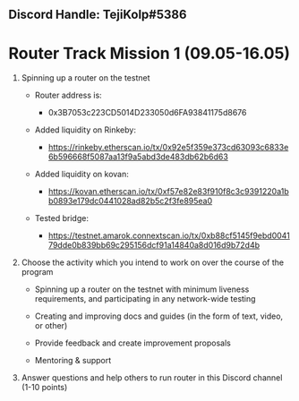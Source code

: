 ## Discord Handle: TejiKolp#5386
# Router Track Mission 1 (09.05-16.05)

1) Spinning up a router on the testnet

    - Router address is: 

        - 0x3B7053c223CD5014D233050d6FA93841175d8676

    - Added liquidity on Rinkeby:   

         - https://rinkeby.etherscan.io/tx/0x92e5f359e373cd63093c6833e6b596668f5087aa13f9a5abd3de483db62b6d63


    - Added liquidity on kovan: 

         - https://kovan.etherscan.io/tx/0xf57e82e83f910f8c3c9391220a1bb0893e179dc0441028ad82b5c2f3fe895ea0 






   - Tested bridge:


        -  https://testnet.amarok.connextscan.io/tx/0xb88cf5145f9ebd004179dde0b839bb69c295156dcf91a14840a8d016d9b72d4b


2) Choose the activity which you intend to work on over the course of the program

     - Spinning up a router on the testnet with minimum liveness requirements, and participating in any network-wide testing

     - Creating and improving docs and guides (in the form of text, video, or other)

     - Provide feedback and create improvement proposals

     - Mentoring & support




3) Answer questions and help others to run router in this Discord channel (1-10 points)
